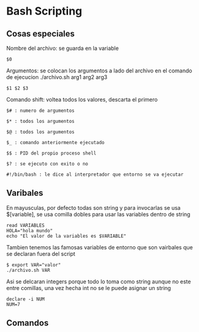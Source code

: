 # Bash Scripting

## Cosas especiales

Nombre del archivo: se guarda en la variable

```$0```

Argumentos: se colocan los argumentos a lado del archivo en el comando de ejecucion ./archivo.sh arg1 arg2 arg3

```$1 $2 $3```

Comando shift: voltea todos los valores, descarta el primero
```
$# : numero de argumentos

$* : todos los argumentos

$@ : todos los argumentos

$_ : comando anteriormente ejecutado

$$ : PID del propio proceso shell

$? : se ejecuto con exito o no

#!/bin/bash : le dice al interpretador que entorno se va ejecutar
```
## Varibales
En mayusculas, por defecto todas son string y para invocarlas se usa $[variable], se usa comilla dobles para usar las variables dentro de string
```
read VARIABLES
HOLA="hola mundo"
echo "El valor de la variables es $VARIABLE"
```
Tambien tenemos las famosas variables de entorno que son vairbales que se declaran fuera del script 
```
$ export VAR="valor"
./archivo.sh VAR
```
Asi se delcaran integers porque todo lo toma como string aunque no este entre comillas, una vez hecha int no se le puede asignar un string
```
declare -i NUM
NUM=7
```
## Comandos